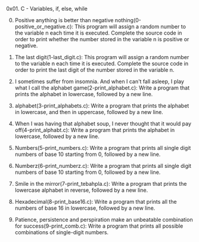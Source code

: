 0x01. C - Variables, if, else, while





0.    Positive anything is better than negative nothing(0-positive_or_negative.c): This program will assign a random number to the variable n each time it is executed. Complete the source code in order to print whether the number stored in the variable n is positive or negative.



1.    The last digit(1-last_digit.c): This program will assign a random number to the variable n each time it is executed. Complete the source code in order to print the last digit of the number stored in the variable n.



2.    I sometimes suffer from insomnia. And when I can't fall asleep, I play what I call the alphabet game(2-print_alphabet.c): Write a program that prints the alphabet in lowercase, followed by a new line.



3.    alphabet(3-print_alphabets.c): Write a program that prints the alphabet in lowercase, and then in uppercase, followed by a new line.



4.    When I was having that alphabet soup, I never thought that it would pay off(4-print_alphabt.c): Write a program that prints the alphabet in lowercase, followed by a new line.



5.    Numbers(5-print_numbers.c): Write a program that prints all single digit numbers of base 10 starting from 0, followed by a new line.



6.    Numberz(6-print_numberz.c): Write a program that prints all single digit numbers of base 10 starting from 0, followed by a new line.



7.    Smile in the mirror(7-print_tebahpla.c): Write a program that prints the lowercase alphabet in reverse, followed by a new line.



8.    Hexadecimal(8-print_base16.c): Write a program that prints all the numbers of base 16 in lowercase, followed by a new line.



9.    Patience, persistence and perspiration make an unbeatable combination for success(9-print_comb.c): Write a program that prints all possible combinations of single-digit numbers.